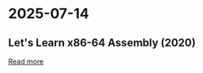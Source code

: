 # 2025-07-14

## Let's Learn x86-64 Assembly (2020)

[Read more](https://gpfault.net/posts/asm-tut-0.txt.html)

